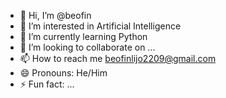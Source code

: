 - 👋 Hi, I’m @beofin
- 👀 I’m interested in Artificial Intelligence
- 🌱 I’m currently learning Python
- 💞️ I’m looking to collaborate on ...
- 📫 How to reach me beofinlijo2209@gmail.com
- 😄 Pronouns: He/Him
- ⚡ Fun fact: ...

<!---
beofin/beofin is a ✨ special ✨ repository because its `README.md` (this file) appears on your GitHub profile.
You can click the Preview link to take a look at your changes.
--->

